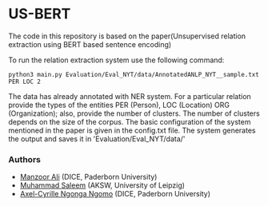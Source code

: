 # US-BERT
The code in this repository is based on the paper(Unsupervised relation extraction using BERT based sentence encoding)

To run the relation extraction system use the following command:

```
python3 main.py Evaluation/Eval_NYT/data/AnnotatedANLP_NYT__sample.txt  PER LOC 2
```

The data has already annotated with NER system. For a particular relation provide the types of the entities PER (Person), LOC (Location) ORG (Organization); also, provide the number of clusters. The number of clusters depends on the size of the corpus.
The basic configuration of the system mentioned in the paper is given in the config.txt file.
The system generates the output and saves it in 'Evaluation/Eval_NYT/data/'



### Authors 
* [Manzoor Ali](https://dice-research.org/ManzoorAli) (DICE, Paderborn University)
* [Muhammad Saleem](https://sites.google.com/site/saleemsweb/) (AKSW, University of Leipzig)
* [Axel-Cyrille Ngonga Ngomo](https://dice-research.org/AxelCyrilleNgongaNgomo) (DICE, Paderborn University)



